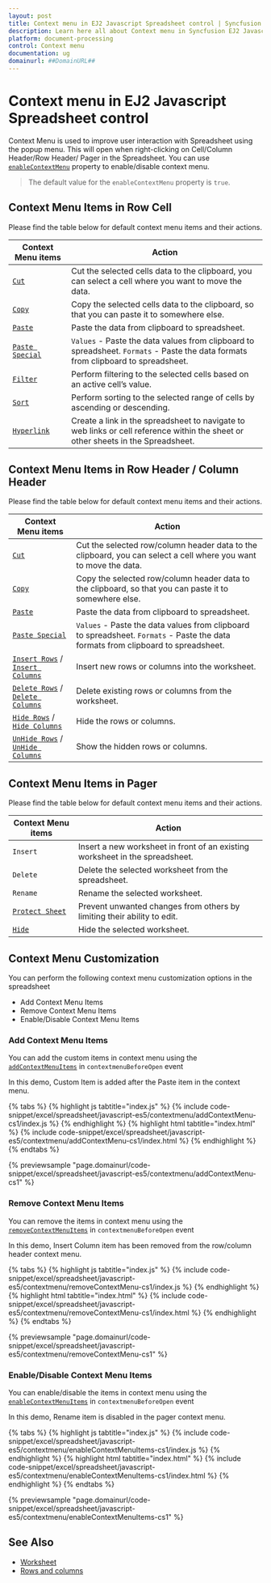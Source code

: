 ```yaml
---
layout: post
title: Context menu in EJ2 Javascript Spreadsheet control | Syncfusion
description: Learn here all about Context menu in Syncfusion EJ2 Javascript Spreadsheet control of Syncfusion Essential JS 2 and more.
platform: document-processing
control: Context menu 
documentation: ug
domainurl: ##DomainURL##
---
```


# Context menu in EJ2 Javascript Spreadsheet control

Context Menu is used to improve user interaction with Spreadsheet using the popup menu. This will open when right-clicking on Cell/Column Header/Row Header/ Pager in the Spreadsheet. You can use [`enableContextMenu`](https://ej2.syncfusion.com/javascript/documentation/api/spreadsheet/#enablecontextmenu) property to enable/disable context menu.

> The default value for the `enableContextMenu` property is `true`.

## Context Menu Items in Row Cell

Please find the table below for default context menu items and their actions.

| Context Menu items | Action |
|-------|---------|
| [`Cut`](https://ej2.syncfusion.com/javascript/documentation/api/spreadsheet/#cut) | Cut the selected cells data to the clipboard, you can select a cell where you want to move the data. |
| [`Copy`](https://ej2.syncfusion.com/javascript/documentation/api/spreadsheet/#copy) | Copy the selected cells data to the clipboard, so that you can paste it to somewhere else. |
| [`Paste`](https://ej2.syncfusion.com/javascript/documentation/api/spreadsheet/#paste) | Paste the data from clipboard to spreadsheet. |
| [`Paste Special`](https://ej2.syncfusion.com/javascript/documentation/api/spreadsheet/#paste) | `Values` - Paste the data values from clipboard to spreadsheet.  `Formats` - Paste the data formats from clipboard to spreadsheet. |
| [`Filter`](https://ej2.syncfusion.com/javascript/documentation/api/spreadsheet/#filter) | Perform filtering to the selected cells based on an active cell’s value. |
| [`Sort`](https://ej2.syncfusion.com/javascript/documentation/api/spreadsheet/#sort) | Perform sorting to the selected range of cells by ascending or descending. |
| [`Hyperlink`](https://ej2.syncfusion.com/javascript/documentation/api/spreadsheet/#hyperlink) | Create a link in the spreadsheet to navigate to web links or cell reference within the sheet or other sheets in the Spreadsheet. |

## Context Menu Items in Row Header / Column Header

Please find the table below for default context menu items and their actions.

| Context Menu items | Action |
|-------|---------|
| [`Cut`](https://ej2.syncfusion.com/javascript/documentation/api/spreadsheet/#cut) | Cut the selected row/column header data to the clipboard, you can select a cell where you want to move the data. |
| [`Copy`](https://ej2.syncfusion.com/javascript/documentation/api/spreadsheet/#copy) | Copy the selected row/column header data to the clipboard, so that you can paste it to somewhere else. |
| [`Paste`](https://ej2.syncfusion.com/javascript/documentation/api/spreadsheet/#paste) | Paste the data from clipboard to spreadsheet. |
| [`Paste Special`](https://ej2.syncfusion.com/javascript/documentation/api/spreadsheet/#paste) | `Values` - Paste the data values from clipboard to spreadsheet. `Formats` - Paste the data formats from clipboard to spreadsheet. |
| [`Insert Rows`](https://ej2.syncfusion.com/javascript/documentation/api/spreadsheet/#insertrow) / [`Insert Columns`](https://ej2.syncfusion.com/javascript/documentation/api/spreadsheet/#insertcolumn) | Insert new rows or columns into the worksheet. |
| [`Delete Rows`](https://ej2.syncfusion.com/javascript/documentation/api/spreadsheet/#delete) / [`Delete Columns`](https://ej2.syncfusion.com/javascript/documentation/api/spreadsheet/#delete) | Delete existing rows or columns from the worksheet. |
| [`Hide Rows`](https://ej2.syncfusion.com/javascript/documentation/api/spreadsheet/#hiderow) / [`Hide Columns`](https://ej2.syncfusion.com/javascript/documentation/api/spreadsheet/#hidecolumn) | Hide the rows or columns. |
| [`UnHide Rows`](https://ej2.syncfusion.com/javascript/documentation/api/spreadsheet/#hiderow) / [`UnHide Columns`](https://ej2.syncfusion.com/javascript/documentation/api/spreadsheet/#hidecolumn) | Show the hidden rows or columns. |

## Context Menu Items in Pager

Please find the table below for default context menu items and their actions.

| Context Menu items | Action |
|-------|---------|
| `Insert` | Insert a new worksheet in front of an existing worksheet in the spreadsheet. |
| `Delete` | Delete the selected worksheet from the spreadsheet. |
| `Rename` | Rename the selected worksheet. |
| [`Protect Sheet`](https://ej2.syncfusion.com/javascript/documentation/api/spreadsheet/#protectsheet) | Prevent unwanted changes from others by limiting their ability to edit. |
| [`Hide`](https://ej2.syncfusion.com/javascript/documentation/api/spreadsheet/#hide) |Hide the selected worksheet. |
 
## Context Menu Customization

You can perform the following context menu customization options in the spreadsheet

* Add Context Menu Items
* Remove Context Menu Items
* Enable/Disable Context Menu Items

### Add Context Menu Items

You can add the custom items in context menu using the [`addContextMenuItems`](https://ej2.syncfusion.com/javascript/documentation/api/spreadsheet/#addcontextmenuttems) in `contextmenuBeforeOpen` event

In this demo, Custom Item is added after the Paste item in the context menu.

{% tabs %}
{% highlight js tabtitle="index.js" %}
{% include code-snippet/excel/spreadsheet/javascript-es5/contextmenu/addContextMenu-cs1/index.js %}
{% endhighlight %}
{% highlight html tabtitle="index.html" %}
{% include code-snippet/excel/spreadsheet/javascript-es5/contextmenu/addContextMenu-cs1/index.html %}
{% endhighlight %}
{% endtabs %}

{% previewsample "page.domainurl/code-snippet/excel/spreadsheet/javascript-es5/contextmenu/addContextMenu-cs1" %}

### Remove Context Menu Items

You can remove the items in context menu using the [`removeContextMenuItems`](https://ej2.syncfusion.com/javascript/documentation/api/spreadsheet/#removecontextmenuitems) in `contextmenuBeforeOpen` event

In this demo, Insert Column item has been removed from the row/column header context menu.

{% tabs %}
{% highlight js tabtitle="index.js" %}
{% include code-snippet/excel/spreadsheet/javascript-es5/contextmenu/removeContextMenu-cs1/index.js %}
{% endhighlight %}
{% highlight html tabtitle="index.html" %}
{% include code-snippet/excel/spreadsheet/javascript-es5/contextmenu/removeContextMenu-cs1/index.html %}
{% endhighlight %}
{% endtabs %}

{% previewsample "page.domainurl/code-snippet/excel/spreadsheet/javascript-es5/contextmenu/removeContextMenu-cs1" %}

### Enable/Disable Context Menu Items

You can enable/disable the items in context menu using the [`enableContextMenuItems`](https://ej2.syncfusion.com/javascript/documentation/api/spreadsheet/#enablecontextmenuitems) in `contextmenuBeforeOpen` event

In this demo, Rename item is disabled in the pager context menu.

{% tabs %}
{% highlight js tabtitle="index.js" %}
{% include code-snippet/excel/spreadsheet/javascript-es5/contextmenu/enableContextMenuItems-cs1/index.js %}
{% endhighlight %}
{% highlight html tabtitle="index.html" %}
{% include code-snippet/excel/spreadsheet/javascript-es5/contextmenu/enableContextMenuItems-cs1/index.html %}
{% endhighlight %}
{% endtabs %}

{% previewsample "page.domainurl/code-snippet/excel/spreadsheet/javascript-es5/contextmenu/enableContextMenuItems-cs1" %}

## See Also

* [Worksheet](./worksheet)
* [Rows and columns](./rows-and-columns)
